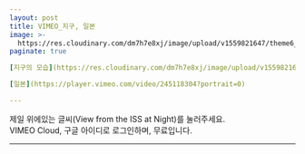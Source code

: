 ```yaml
---
layout: post
title: VIMEO_지구, 일본
image: >-
  https://res.cloudinary.com/dm7h7e8xj/image/upload/v1559821647/theme6_qeeojf.jpg
paginate: true

[지구의 모습](https://res.cloudinary.com/dm7h7e8xj/image/upload/v1559821647/theme6_qeeojf.jpg)

[일본](https://player.vimeo.com/video/245118304?portrait=0)

---
```


제일 위에있는 글씨(View from the ISS at Night)를 눌러주세요.<br>
VIMEO Cloud, 구글 아이디로 로그인하며, 무료입니다.

---


